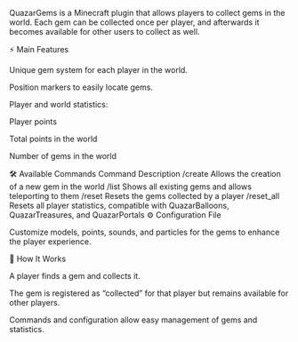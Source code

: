 QuazarGems is a Minecraft plugin that allows players to collect gems in the world. Each gem can be collected once per player, and afterwards it becomes available for other users to collect as well.

⚡ Main Features

Unique gem system for each player in the world.

Position markers to easily locate gems.

Player and world statistics:

Player points

Total points in the world

Number of gems in the world

🛠 Available Commands
Command	Description
/create	Allows the creation of a new gem in the world
/list	Shows all existing gems and allows teleporting to them
/reset	Resets the gems collected by a player
/reset_all	Resets all player statistics, compatible with QuazarBalloons, QuazarTreasures, and QuazarPortals
⚙️ Configuration File

Customize models, points, sounds, and particles for the gems to enhance the player experience.

🎯 How It Works

A player finds a gem and collects it.

The gem is registered as “collected” for that player but remains available for other players.

Commands and configuration allow easy management of gems and statistics.
